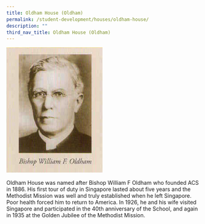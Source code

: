 ```yaml
---
title: Oldham House (Oldham)
permalink: /student-development/houses/oldham-house/
description: ""
third_nav_title: Oldham House (Oldham)
---
```


<img src="/images/oldham.png" 
     style="width:50%">
		 
Oldham House was named after Bishop William F Oldham who founded ACS in 1886. His first tour of duty in Singapore lasted about five years and the Methodist Mission was well and truly established when he left Singapore. Poor health forced him to return to America. In 1926, he and his wife visited Singapore and participated in the 40th anniversary of the School, and again in 1935 at the Golden Jubilee of the Methodist Mission.